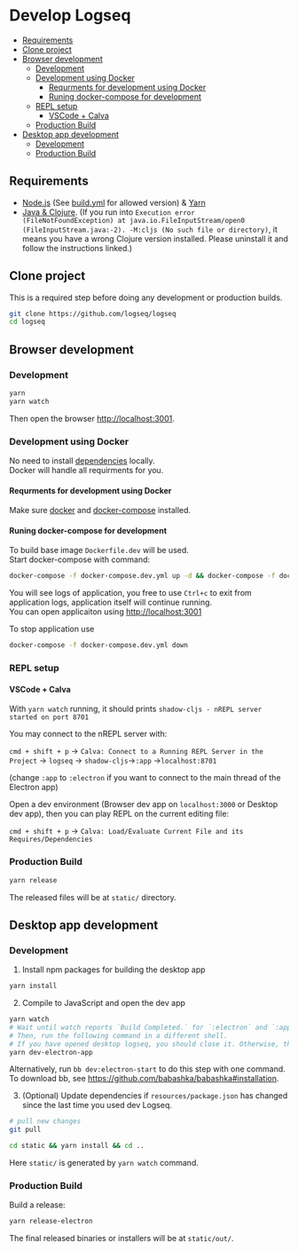 # Develop Logseq

- [Requirements](#requirements)
- [Clone project](#clone-project)
- [Browser development](#browser-development)
  - [Development](#development)
  - [Development using Docker](#development-using-docker)
    - [Requrments for development using Docker](#requrments-for-development-using-docker)
    - [Runing docker-compose for development](#runing-docker-compose-for-development)
  - [REPL setup](#repl-setup)
    - [VSCode + Calva](#vscode--calva)
  - [Production Build](#production-build)
- [Desktop app development](#desktop-app-development)
  - [Development](#development-1)
  - [Production Build](#production-build-1)

## Requirements

- [Node.js](https://nodejs.org/en/download/) (See [build.yml](https://github.com/logseq/logseq/blob/master/.github/workflows/build.yml) for allowed version)  & [Yarn](https://classic.yarnpkg.com/en/docs/install/)
- [Java & Clojure](https://clojure.org/guides/getting_started). (If you run into `Execution error (FileNotFoundException) at java.io.FileInputStream/open0 (FileInputStream.java:-2). -M:cljs (No such file or directory)`, it means you have a wrong Clojure version installed. Please uninstall it and follow the instructions linked.)

## Clone project

This is a required step before doing any development or production builds.

```bash
git clone https://github.com/logseq/logseq
cd logseq
```

## Browser development

### Development

```bash
yarn
yarn watch
```

Then open the browser <http://localhost:3001>.

### Development using Docker

No need to install [dependencies](#requirements) locally.\
Docker will handle all requirments for you.

#### Requrments for development using Docker

Make sure [docker](https://docs.docker.com/engine/install/) and [docker-compose](https://docs.docker.com/compose/install/) installed.

#### Runing docker-compose for development

To build base image `Dockerfile.dev` will be used.\
Start docker-compose with command:

```bash
docker-compose -f docker-compose.dev.yml up -d && docker-compose -f docker-compose.dev.yml logs -f
```

You will see logs of application, you free to use `Ctrl+c` to exit from application logs, application itself will continue running.\
You can open applicaiton using <http://localhost:3001>

To stop application use

```bash
docker-compose -f docker-compose.dev.yml down
```

### REPL setup

#### VSCode + Calva

With ```yarn watch``` running, it should prints ``shadow-cljs - nREPL server started on port 8701``

You may connect to the nREPL server with:

``cmd + shift + p`` -> ``Calva: Connect to a Running REPL Server in the Project`` -> ``logseq`` -> ``shadow-cljs``->``:app`` ->``localhost:8701``

(change ``:app`` to ``:electron`` if you want to connect to the main thread of the Electron app)

Open a dev environment (Browser dev app on ``localhost:3000`` or Desktop dev app), then you can play REPL on the current editing file:

``cmd + shift + p`` -> ``Calva: Load/Evaluate Current File and its Requires/Dependencies``

### Production Build

```bash
yarn release
```

The released files will be at `static/` directory.

## Desktop app development

### Development

1. Install npm packages for building the desktop app

``` bash
yarn install
```

2. Compile to JavaScript and open the dev app

```bash
yarn watch
# Wait until watch reports `Build Completed.` for `:electron` and `:app`.
# Then, run the following command in a different shell.
# If you have opened desktop logseq, you should close it. Otherwise, this command will fail.
yarn dev-electron-app
```

Alternatively, run `bb dev:electron-start` to do this step with one command. To
download bb, see https://github.com/babashka/babashka#installation.

3. (Optional) Update dependencies if `resources/package.json` has changed since
the last time you used dev Logseq.

```bash
# pull new changes
git pull

cd static && yarn install && cd ..
```

Here `static/` is generated by `yarn watch` command.

### Production Build

Build a release:

```bash
yarn release-electron
```

The final released binaries or installers will be at `static/out/`.
